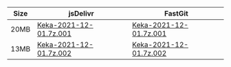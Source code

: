 |    Size   |     jsDelivr  | FastGit |
|  ---  |  ---  |  ---  |
| 20MB | [Keka-2021-12-01.7z.001](https://cdn.jsdelivr.net/gh/appleians/Keka@main/Keka-2021-12-01.7z.001) | [Keka-2021-12-01.7z.001](https://raw.fastgit.org/appleians/Keka/main/Keka-2021-12-01.7z.001) |
| 13MB | [Keka-2021-12-01.7z.002](https://cdn.jsdelivr.net/gh/appleians/Keka@main/Keka-2021-12-01.7z.002) | [Keka-2021-12-01.7z.002](https://raw.fastgit.org/appleians/Keka/main/Keka-2021-12-01.7z.002) |
